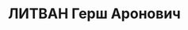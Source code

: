 ---
title: ЛИТВАН Герш Аронович
description: "Род. в 1902 г., г. Балта, Подольская губ., \n  Приговорен: 27 декабря\
  \ 1937 г. \n  Приговор: ВМН"
---